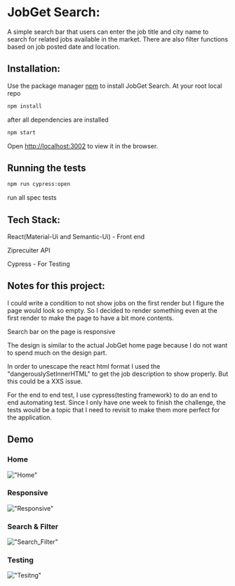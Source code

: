 
# JobGet Search:
A simple search bar that users can enter the job title and city name to search for related jobs available in the market. There are also filter functions based on job posted date and location. 

## Installation:
Use the package manager [npm](https://nodejs.org/) to install JobGet Search. At your root local repo

```bash
npm install
```

after all dependencies are installed
```bash
npm start
```

Open [http://localhost:3002](http://localhost:3002) to view it in the browser.

## Running the tests
```bash
npm run cypress:open
```
run all spec tests

## Tech Stack:
React(Material-Ui and Semantic-Ui) - Front end

Ziprecuiter API

Cypress - For Testing

## Notes for this project:
I could write a condition to not show jobs on the first render but I figure the page would look so empty. So I decided to render something even at the first render to make the page to have a bit more contents.

Search bar on the page is responsive

The design is similar to the actual JobGet home page because I do not want to spend much on the design part.

In order to unescape the react html format I used the "dangerouslySetInnerHTML" to get the job description to show properly. But this could be a XXS issue.

For the end to end test, I use cypress(testing framework) to do an end to end automating test. Since I only have one week to finish the challenge, the tests would be a topic that I need to revisit to make them more perfect for the application. 

## Demo 
### Home
!["Home"](https://github.com/Kennethz374/JobGetAssignment/blob/master/public/docs/Home.gif?raw=true)

### Responsive
!["Responsive"](https://github.com/Kennethz374/JobGetAssignment/blob/master/public/docs/ResponsiveSearch.gif?raw=true)

### Search & Filter
!["Search_Filter"](https://github.com/Kennethz374/JobGetAssignment/blob/master/public/docs/SearchNError.gif?raw=true)

### Testing
!["Tesitng"](https://github.com/Kennethz374/JobGetAssignment/blob/master/public/docs/CypressDemo.gif?raw=true)









